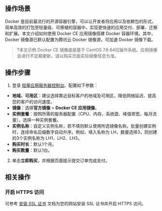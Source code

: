 ## 操作场景
Docker 是目前最流行的开源容器引擎，可以让开发者将应用以及依赖包的形式，简单高效的打包至轻量级、可移植的容器中，实现更快速的应用交付、部署、迁移和扩展。本文介绍如何使用 Docker CE 应用镜像搭建 Docker 容器环境。其中，Docker 镜像源已默认配置为腾讯云 Docker 镜像源，可加速 Docker 镜像下载。

>?本文示例 Docker CE 镜像底层基于 CentOS 7.6 64位操作系统。应用镜像会进行不定期更新，请以购买页面实际镜像信息为准。


## 操作步骤
1. 登录 [轻量应用服务器控制台](https://console.cloud.tencent.com/lighthouse)。配置如下参数：
 - **地域、可用区**：建议选择靠近目标客户的地域及可用区，降低网络延迟、提高您的客户的访问速度。
 - **镜像**：选择**官方镜像** > **Docker CE 应用镜像**。
 - **实例套餐**：按照所需的服务器配置（CPU、内存、系统盘、峰值带宽、每月流量），选择一种实例套餐。
 - **实例名称**：自定义实例名称，若不填则默认使用所选镜像名称。批量创建实例时，连续命名后缀数字自动升序。例如，填入名称为 LH，数量选择3，则创建的3个实例名称为 LH1、LH2、LH3。
 - **购买时长**：默认1个月。
 - **购买数量**：默认1台。
2. 单击**立即购买**，并根据页面提示提交订单完成支付。

## 相关操作

### 开启 HTTPS 访问
可参考 [安装 SSL 证书](https://intl.cloud.tencent.com/document/product/1103/47406) 文档为您的网站安装 SSL 证书并开启 HTTPS 访问。


